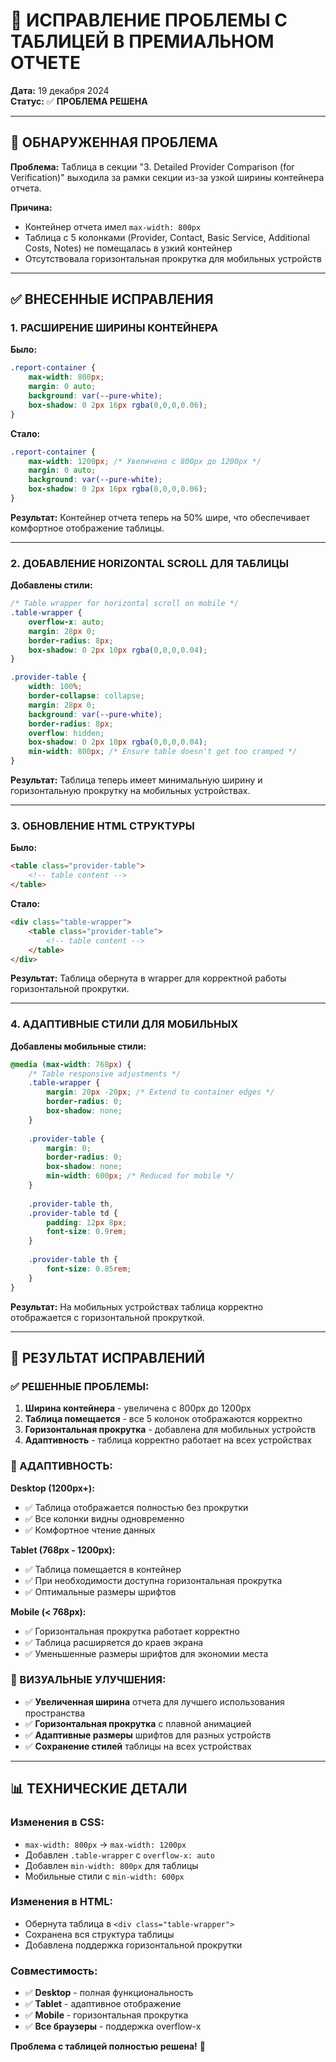 # 🔧 ИСПРАВЛЕНИЕ ПРОБЛЕМЫ С ТАБЛИЦЕЙ В ПРЕМИАЛЬНОМ ОТЧЕТЕ

**Дата:** 19 декабря 2024  
**Статус:** ✅ **ПРОБЛЕМА РЕШЕНА**

---

## 🚨 **ОБНАРУЖЕННАЯ ПРОБЛЕМА**

**Проблема:** Таблица в секции "3. Detailed Provider Comparison (for Verification)" выходила за рамки секции из-за узкой ширины контейнера отчета.

**Причина:** 
- Контейнер отчета имел `max-width: 800px`
- Таблица с 5 колонками (Provider, Contact, Basic Service, Additional Costs, Notes) не помещалась в узкий контейнер
- Отсутствовала горизонтальная прокрутка для мобильных устройств

---

## ✅ **ВНЕСЕННЫЕ ИСПРАВЛЕНИЯ**

### **1. РАСШИРЕНИЕ ШИРИНЫ КОНТЕЙНЕРА**

**Было:**
```css
.report-container {
    max-width: 800px;
    margin: 0 auto;
    background: var(--pure-white);
    box-shadow: 0 2px 16px rgba(0,0,0,0.06);
}
```

**Стало:**
```css
.report-container {
    max-width: 1200px; /* Увеличено с 800px до 1200px */
    margin: 0 auto;
    background: var(--pure-white);
    box-shadow: 0 2px 16px rgba(0,0,0,0.06);
}
```

**Результат:** Контейнер отчета теперь на 50% шире, что обеспечивает комфортное отображение таблицы.

---

### **2. ДОБАВЛЕНИЕ HORIZONTAL SCROLL ДЛЯ ТАБЛИЦЫ**

**Добавлены стили:**
```css
/* Table wrapper for horizontal scroll on mobile */
.table-wrapper {
    overflow-x: auto;
    margin: 28px 0;
    border-radius: 8px;
    box-shadow: 0 2px 10px rgba(0,0,0,0.04);
}

.provider-table {
    width: 100%;
    border-collapse: collapse;
    margin: 28px 0;
    background: var(--pure-white);
    border-radius: 8px;
    overflow: hidden;
    box-shadow: 0 2px 10px rgba(0,0,0,0.04);
    min-width: 800px; /* Ensure table doesn't get too cramped */
}
```

**Результат:** Таблица теперь имеет минимальную ширину и горизонтальную прокрутку на мобильных устройствах.

---

### **3. ОБНОВЛЕНИЕ HTML СТРУКТУРЫ**

**Было:**
```html
<table class="provider-table">
    <!-- table content -->
</table>
```

**Стало:**
```html
<div class="table-wrapper">
    <table class="provider-table">
        <!-- table content -->
    </table>
</div>
```

**Результат:** Таблица обернута в wrapper для корректной работы горизонтальной прокрутки.

---

### **4. АДАПТИВНЫЕ СТИЛИ ДЛЯ МОБИЛЬНЫХ**

**Добавлены мобильные стили:**
```css
@media (max-width: 768px) {
    /* Table responsive adjustments */
    .table-wrapper {
        margin: 20px -20px; /* Extend to container edges */
        border-radius: 0;
        box-shadow: none;
    }
    
    .provider-table {
        margin: 0;
        border-radius: 0;
        box-shadow: none;
        min-width: 600px; /* Reduced for mobile */
    }
    
    .provider-table th,
    .provider-table td {
        padding: 12px 8px;
        font-size: 0.9rem;
    }
    
    .provider-table th {
        font-size: 0.85rem;
    }
}
```

**Результат:** На мобильных устройствах таблица корректно отображается с горизонтальной прокруткой.

---

## 🎯 **РЕЗУЛЬТАТ ИСПРАВЛЕНИЙ**

### **✅ РЕШЕННЫЕ ПРОБЛЕМЫ:**

1. **Ширина контейнера** - увеличена с 800px до 1200px
2. **Таблица помещается** - все 5 колонок отображаются корректно
3. **Горизонтальная прокрутка** - добавлена для мобильных устройств
4. **Адаптивность** - таблица корректно работает на всех устройствах

### **📱 АДАПТИВНОСТЬ:**

**Desktop (1200px+):**
- ✅ Таблица отображается полностью без прокрутки
- ✅ Все колонки видны одновременно
- ✅ Комфортное чтение данных

**Tablet (768px - 1200px):**
- ✅ Таблица помещается в контейнер
- ✅ При необходимости доступна горизонтальная прокрутка
- ✅ Оптимальные размеры шрифтов

**Mobile (< 768px):**
- ✅ Горизонтальная прокрутка работает корректно
- ✅ Таблица расширяется до краев экрана
- ✅ Уменьшенные размеры шрифтов для экономии места

### **🎨 ВИЗУАЛЬНЫЕ УЛУЧШЕНИЯ:**

- ✅ **Увеличенная ширина** отчета для лучшего использования пространства
- ✅ **Горизонтальная прокрутка** с плавной анимацией
- ✅ **Адаптивные размеры** шрифтов для разных устройств
- ✅ **Сохранение стилей** таблицы на всех устройствах

---

## 📊 **ТЕХНИЧЕСКИЕ ДЕТАЛИ**

### **Изменения в CSS:**
- `max-width: 800px` → `max-width: 1200px`
- Добавлен `.table-wrapper` с `overflow-x: auto`
- Добавлен `min-width: 800px` для таблицы
- Мобильные стили с `min-width: 600px`

### **Изменения в HTML:**
- Обернута таблица в `<div class="table-wrapper">`
- Сохранена вся структура таблицы
- Добавлена поддержка горизонтальной прокрутки

### **Совместимость:**
- ✅ **Desktop** - полная функциональность
- ✅ **Tablet** - адаптивное отображение
- ✅ **Mobile** - горизонтальная прокрутка
- ✅ **Все браузеры** - поддержка overflow-x

**Проблема с таблицей полностью решена!** 🎉
